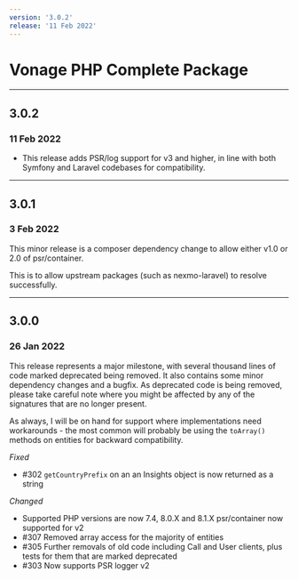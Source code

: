 ```yaml
---
version: '3.0.2'
release: '11 Feb 2022'
---
```

# Vonage PHP Complete Package

---

## 3.0.2
### 11 Feb 2022

- This release adds PSR/log support for v3 and higher, in line with both Symfony and Laravel codebases for compatibility.

---

## 3.0.1
### 3 Feb 2022

This minor release is a composer dependency change to allow either v1.0 or 2.0 of psr/container.

This is to allow upstream packages (such as nexmo-laravel) to resolve successfully.

---

## 3.0.0
### 26 Jan 2022

This release represents a major milestone, with several thousand lines of code marked deprecated being removed. It also contains some minor dependency changes and a bugfix. As deprecated code is being removed, please take careful note where you might be affected by any of the signatures that are no longer present.

As always, I will be on hand for support where implementations need workarounds - the most common will probably be using the `toArray()` methods on entities for backward compatibility.

*Fixed*

- #302 `getCountryPrefix` on an an Insights object is now returned as a string

*Changed*

- Supported PHP versions are now 7.4, 8.0.X and 8.1.X
psr/container now supported for v2
- #307 Removed array access for the majority of entities
- #305 Further removals of old code including Call and User clients, plus tests for them that are marked deprecated
- #303 Now supports PSR logger v2